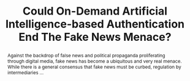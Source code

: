 ---
category: news
title: Could On-Demand Artificial Intelligence-based Authentication End The Fake News Menace?
abstract: Against the backdrop of false news and political propaganda proliferating through digital media, fake news has become a ubiquitous and very real menace. While there is a general consensus that fake news must be curbed, regulation by intermediaries ...
publishedDateTime: 2019-03-06T08:57:00Z
sourceUrl: https://www.entrepreneur.com/article/329643
type: webcontent

provider:
  name: Entrepreneur
  id: default
tags:
  - AI

images: 
  
---